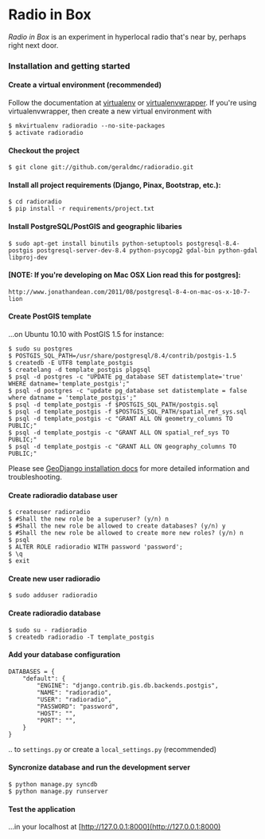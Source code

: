 # Radio in Box #

_Radio in Box_ is an experiment in hyperlocal radio that's near by, perhaps right next door.

### Installation and getting started ###

#### Create a virtual environment (recommended)

Follow the documentation at [virtualenv](http://www.virtualenv.org/) or [virtualenvwrapper](http://pypi.python.org/pypi/virtualenvwrapper). If you're using virtualenvwrapper, then create a new virtual environment with

    $ mkvirtualenv radioradio --no-site-packages
	$ activate radioradio

#### Checkout the project

    $ git clone git://github.com/geraldmc/radioradio.git

#### Install all project requirements (Django, Pinax, Bootstrap, etc.):

    $ cd radioradio
    $ pip install -r requirements/project.txt

#### Install PostgreSQL/PostGIS and geographic libaries

    $ sudo apt-get install binutils python-setuptools postgresql-8.4-postgis postgresql-server-dev-8.4 python-psycopg2 gdal-bin python-gdal libproj-dev

#### [NOTE: If you're developing on Mac OSX Lion read this for postgres]: 
	http://www.jonathandean.com/2011/08/postgresql-8-4-on-mac-os-x-10-7-lion
		
#### Create PostGIS template

...on Ubuntu 10.10 with PostGIS 1.5 for instance:

    $ sudo su postgres
    $ POSTGIS_SQL_PATH=/usr/share/postgresql/8.4/contrib/postgis-1.5
    $ createdb -E UTF8 template_postgis
    $ createlang -d template_postgis plpgsql
    $ psql -d postgres -c "UPDATE pg_database SET datistemplate='true' WHERE datname='template_postgis';"
    $ psql -d postgres -c "update pg_database set datistemplate = false where datname = 'template_postgis';"
    $ psql -d template_postgis -f $POSTGIS_SQL_PATH/postgis.sql
    $ psql -d template_postgis -f $POSTGIS_SQL_PATH/spatial_ref_sys.sql
    $ psql -d template_postgis -c "GRANT ALL ON geometry_columns TO PUBLIC;"
    $ psql -d template_postgis -c "GRANT ALL ON spatial_ref_sys TO PUBLIC;"
    $ psql -d template_postgis -c "GRANT ALL ON geography_columns TO PUBLIC;"

Please see [GeoDjango installation docs](https://docs.djangoproject.com/en/1.3/ref/contrib/gis/install/) for more detailed information and troubleshooting.

#### Create radioradio database user

    $ createuser radioradio
    $ #Shall the new role be a superuser? (y/n) n
    $ #Shall the new role be allowed to create databases? (y/n) y
    $ #Shall the new role be allowed to create more new roles? (y/n) n
    $ psql
    $ ALTER ROLE radioradio WITH password 'password';
    $ \q
    $ exit

#### Create new user radioradio

    $ sudo adduser radioradio
	
#### Create radioradio database

    $ sudo su - radioradio
    $ createdb radioradio -T template_postgis

#### Add your database configuration

    DATABASES = {
	    "default": {
	        "ENGINE": "django.contrib.gis.db.backends.postgis",
	        "NAME": "radioradio",
	        "USER": "radioradio",
	        "PASSWORD": "password",
	        "HOST": "",
	        "PORT": "",
	    }
	}

.. to `settings.py` or create a `local_settings.py` (recommended)

#### Syncronize database and run the development server

    $ python manage.py syncdb
    $ python manage.py runserver


#### Test the application

...in your localhost at [http://127.0.0.1:8000](http://127.0.0.1:8000)

